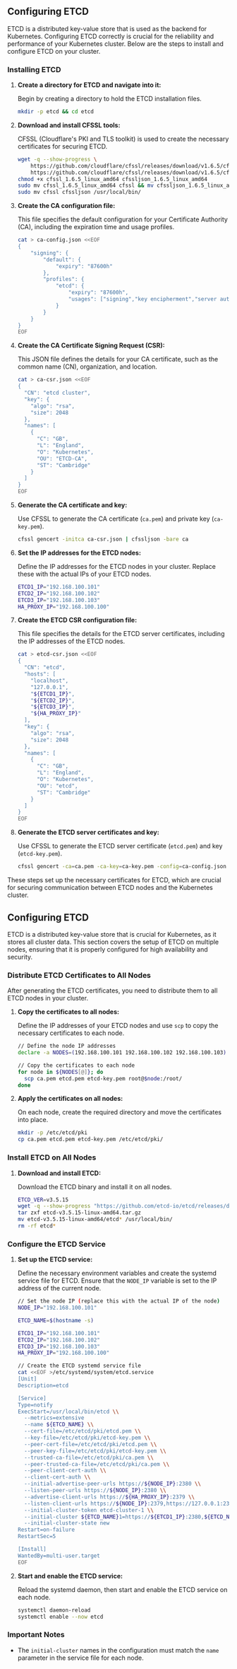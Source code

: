 ## Configuring ETCD

ETCD is a distributed key-value store that is used as the backend for Kubernetes. Configuring ETCD correctly is crucial for the reliability and performance of your Kubernetes cluster. Below are the steps to install and configure ETCD on your cluster.

### Installing ETCD

1. **Create a directory for ETCD and navigate into it:**

    Begin by creating a directory to hold the ETCD installation files.

    ```bash
    mkdir -p etcd && cd etcd
    ```

2. **Download and install CFSSL tools:**

    CFSSL (Cloudflare's PKI and TLS toolkit) is used to create the necessary certificates for securing ETCD.

    ```bash
    wget -q --show-progress \
        https://github.com/cloudflare/cfssl/releases/download/v1.6.5/cfssl_1.6.5_linux_amd64 \
        https://github.com/cloudflare/cfssl/releases/download/v1.6.5/cfssljson_1.6.5_linux_amd64
    chmod +x cfssl_1.6.5_linux_amd64 cfssljson_1.6.5_linux_amd64
    sudo mv cfssl_1.6.5_linux_amd64 cfssl && mv cfssljson_1.6.5_linux_amd64 cfssljson
    sudo mv cfssl cfssljson /usr/local/bin/
    ```

3. **Create the CA configuration file:**

    This file specifies the default configuration for your Certificate Authority (CA), including the expiration time and usage profiles.

    ```bash
    cat > ca-config.json <<EOF
    {
        "signing": {
            "default": {
                "expiry": "87600h"
            },
            "profiles": {
                "etcd": {
                    "expiry": "87600h",
                    "usages": ["signing","key encipherment","server auth","client auth"]
                }
            }
        }
    }
    EOF
    ```

4. **Create the CA Certificate Signing Request (CSR):**

    This JSON file defines the details for your CA certificate, such as the common name (CN), organization, and location.

    ```bash
    cat > ca-csr.json <<EOF
    {
      "CN": "etcd cluster",
      "key": {
        "algo": "rsa",
        "size": 2048
      },
      "names": [
        {
          "C": "GB",
          "L": "England",
          "O": "Kubernetes",
          "OU": "ETCD-CA",
          "ST": "Cambridge"
        }
      ]
    }
    EOF
    ```

5. **Generate the CA certificate and key:**

    Use CFSSL to generate the CA certificate (`ca.pem`) and private key (`ca-key.pem`).

    ```bash
    cfssl gencert -initca ca-csr.json | cfssljson -bare ca
    ```

6. **Set the IP addresses for the ETCD nodes:**

    Define the IP addresses for the ETCD nodes in your cluster. Replace these with the actual IPs of your ETCD nodes.

    ```bash
    ETCD1_IP="192.168.100.101"
    ETCD2_IP="192.168.100.102"
    ETCD3_IP="192.168.100.103"
    HA_PROXY_IP="192.168.100.100"
    ```

7. **Create the ETCD CSR configuration file:**

    This file specifies the details for the ETCD server certificates, including the IP addresses of the ETCD nodes.

    ```bash
    cat > etcd-csr.json <<EOF
    {
      "CN": "etcd",
      "hosts": [
        "localhost",
        "127.0.0.1",
        "${ETCD1_IP}",
        "${ETCD2_IP}",
        "${ETCD3_IP}",
        "${HA_PROXY_IP}"
      ],
      "key": {
        "algo": "rsa",
        "size": 2048
      },
      "names": [
        {
          "C": "GB",
          "L": "England",
          "O": "Kubernetes",
          "OU": "etcd",
          "ST": "Cambridge"
        }
      ]
    }
    EOF
    ```

8. **Generate the ETCD server certificates and key:**

    Use CFSSL to generate the ETCD server certificate (`etcd.pem`) and key (`etcd-key.pem`).

    ```bash
    cfssl gencert -ca=ca.pem -ca-key=ca-key.pem -config=ca-config.json -profile=etcd etcd-csr.json | cfssljson -bare etcd
    ```

These steps set up the necessary certificates for ETCD, which are crucial for securing communication between ETCD nodes and the Kubernetes cluster.


## Configuring ETCD

ETCD is a distributed key-value store that is crucial for Kubernetes, as it stores all cluster data. This section covers the setup of ETCD on multiple nodes, ensuring that it is properly configured for high availability and security.

### Distribute ETCD Certificates to All Nodes

After generating the ETCD certificates, you need to distribute them to all ETCD nodes in your cluster.

1. **Copy the certificates to all nodes:**

    Define the IP addresses of your ETCD nodes and use `scp` to copy the necessary certificates to each node.

    ```bash
    // Define the node IP addresses
    declare -a NODES=(192.168.100.101 192.168.100.102 192.168.100.103)

    // Copy the certificates to each node
    for node in ${NODES[@]}; do
      scp ca.pem etcd.pem etcd-key.pem root@$node:/root/
    done
    ```

2. **Apply the certificates on all nodes:**

    On each node, create the required directory and move the certificates into place.

    ```bash
    mkdir -p /etc/etcd/pki
    cp ca.pem etcd.pem etcd-key.pem /etc/etcd/pki/
    ```

### Install ETCD on All Nodes

1. **Download and install ETCD:**

    Download the ETCD binary and install it on all nodes.

    ```bash
    ETCD_VER=v3.5.15
    wget -q --show-progress "https://github.com/etcd-io/etcd/releases/download/${ETCD_VER}/etcd-${ETCD_VER}-linux-amd64.tar.gz"
    tar zxf etcd-v3.5.15-linux-amd64.tar.gz
    mv etcd-v3.5.15-linux-amd64/etcd* /usr/local/bin/
    rm -rf etcd*
    ```

### Configure the ETCD Service

1. **Set up the ETCD service:**

    Define the necessary environment variables and create the systemd service file for ETCD. Ensure that the `NODE_IP` variable is set to the IP address of the current node.

    ```bash
    // Set the node IP (replace this with the actual IP of the node)
    NODE_IP="192.168.100.101"

    ETCD_NAME=$(hostname -s)

    ETCD1_IP="192.168.100.101"
    ETCD2_IP="192.168.100.102"
    ETCD3_IP="192.168.100.103"
    HA_PROXY_IP="192.168.100.100"

    // Create the ETCD systemd service file
    cat <<EOF >/etc/systemd/system/etcd.service
    [Unit]
    Description=etcd

    [Service]
    Type=notify
    ExecStart=/usr/local/bin/etcd \\
      --metrics=extensive
      --name ${ETCD_NAME} \\
      --cert-file=/etc/etcd/pki/etcd.pem \\
      --key-file=/etc/etcd/pki/etcd-key.pem \\
      --peer-cert-file=/etc/etcd/pki/etcd.pem \\
      --peer-key-file=/etc/etcd/pki/etcd-key.pem \\
      --trusted-ca-file=/etc/etcd/pki/ca.pem \\
      --peer-trusted-ca-file=/etc/etcd/pki/ca.pem \\
      --peer-client-cert-auth \\
      --client-cert-auth \\
      --initial-advertise-peer-urls https://${NODE_IP}:2380 \\
      --listen-peer-urls https://${NODE_IP}:2380 \\
      --advertise-client-urls https://${HA_PROXY_IP}:2379 \\
      --listen-client-urls https://${NODE_IP}:2379,https://127.0.0.1:2379 \\
      --initial-cluster-token etcd-cluster-1 \\
      --initial-cluster ${ETCD_NAME}1=https://${ETCD1_IP}:2380,${ETCD_NAME}2=https://${ETCD2_IP}:2380,${ETCD_NAME}3=https://${ETCD3_IP}:2380 \\
      --initial-cluster-state new
    Restart=on-failure
    RestartSec=5

    [Install]
    WantedBy=multi-user.target
    EOF
    ```

2. **Start and enable the ETCD service:**

    Reload the systemd daemon, then start and enable the ETCD service on each node.

    ```bash
    systemctl daemon-reload
    systemctl enable --now etcd
    ```



### Important Notes

- The `initial-cluster` names in the configuration must match the `name` parameter in the service file for each node.
